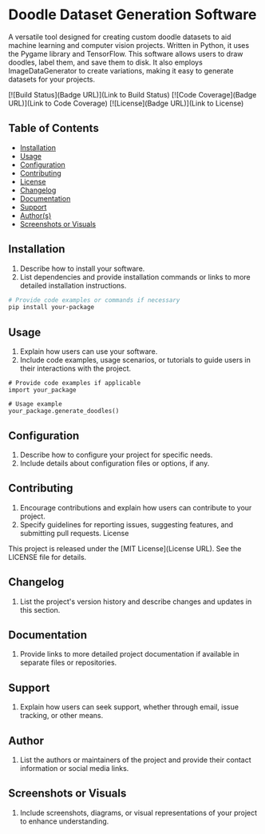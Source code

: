 # Doodle Dataset Generation Software

A versatile tool designed for creating custom doodle datasets to aid machine learning and computer vision projects. Written in Python, it uses the Pygame library and TensorFlow. This software allows users to draw doodles, label them, and save them to disk. It also employs ImageDataGenerator to create variations, making it easy to generate datasets for your projects.

[![Build Status](Badge URL)](Link to Build Status)
[![Code Coverage](Badge URL)](Link to Code Coverage)
[![License](Badge URL)](Link to License)

## Table of Contents

- [Installation](#installation)
- [Usage](#usage)
- [Configuration](#configuration)
- [Contributing](#contributing)
- [License](#license)
- [Changelog](#changelog)
- [Documentation](#documentation)
- [Support](#support)
- [Author(s)](#authors)
- [Screenshots or Visuals](#screenshots-or-visuals)

## Installation

1. Describe how to install your software.
2. List dependencies and provide installation commands or links to more detailed installation instructions.

```bash
# Provide code examples or commands if necessary
pip install your-package
```

## Usage

1. Explain how users can use your software.
2. Include code examples, usage scenarios, or tutorials to guide users in their interactions with the project.

```
# Provide code examples if applicable
import your_package

# Usage example
your_package.generate_doodles()
```

## Configuration

1. Describe how to configure your project for specific needs.
2. Include details about configuration files or options, if any.

## Contributing
1. Encourage contributions and explain how users can contribute to your project.
2. Specify guidelines for reporting issues, suggesting features, and submitting pull requests.
License

This project is released under the [MIT License](License URL). See the LICENSE file for details.

## Changelog

1. List the project's version history and describe changes and updates in this section.

## Documentation

1. Provide links to more detailed project documentation if available in separate files or repositories.
   
## Support

1. Explain how users can seek support, whether through email, issue tracking, or other means.

## Author

1. List the authors or maintainers of the project and provide their contact information or social media links.

## Screenshots or Visuals

1. Include screenshots, diagrams, or visual representations of your project to enhance understanding.
